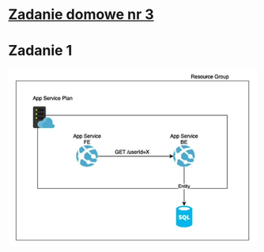 # [Zadanie domowe nr 3](https://szkolachmury.pl/microsoft-azure-software-development/tydzien-2-uzycie-uslug-paas-do-tworzenia-aplikacji-webowych/lekcja-5/)

# Zadanie 1

![Screen](./img/20210220180646.jpg "Screen")



